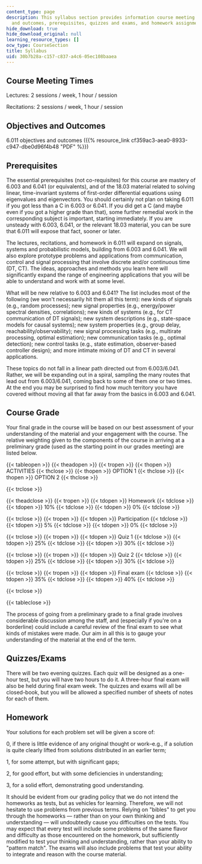 ```yaml
---
content_type: page
description: This syllabus section provides information course meeting times, objectives
  and outcomes, prerequisites, quizzes and exams, and homework assignments.
hide_download: true
hide_download_original: null
learning_resource_types: []
ocw_type: CourseSection
title: Syllabus
uid: 30b7b28a-c157-c837-a4c6-05ec108baaea
---
```


Course Meeting Times
--------------------

Lectures: 2 sessions / week, 1 hour / session

Recitations: 2 sessions / week, 1 hour / session

Objectives and Outcomes
-----------------------

6.011 objectives and outcomes ({{% resource_link cf359ac3-aea0-8933-c947-dbe0d96f4b48 "PDF" %}})

Prerequisites
-------------

The essential prerequisites (not co-requisites) for this course are mastery of 6.003 and 6.041 (or equivalents), and of the 18.03 material related to solving linear, time-invariant systems of first-order differential equations using eigenvalues and eigenvectors. You should certainly not plan on taking 6.011 if you got less than a C in 6.003 or 6.041. If you did get a C (and maybe even if you got a higher grade than that), some further remedial work in the corresponding subject is important, starting immediately. If you are unsteady with 6.003, 6.041, or the relevant 18.03 material, you can be sure that 6.011 will expose that fact, sooner or later.

The lectures, recitations, and homework in 6.011 will expand on signals, systems and probabilistic models, building from 6.003 and 6.041. We will also explore prototype problems and applications from communication, control and signal processing that involve discrete and/or continuous time (DT, CT). The ideas, approaches and methods you learn here will significantly expand the range of engineering applications that you will be able to understand and work with at some level.

What will be new relative to 6.003 and 6.041? The list includes most of the following (we won't necessarily hit them all this term): new kinds of signals (e.g., random processes); new signal properties (e.g., energy/power spectral densities, correlations); new kinds of systems (e.g., for CT communication of DT signals); new system descriptions (e.g., state-space models for causal systems); new system properties (e.g., group delay, reachability/observability); new signal processing tasks (e.g., multirate processing, optimal estimation); new communication tasks (e.g., optimal detection); new control tasks (e.g., state estimation, observer-based controller design); and more intimate mixing of DT and CT in several applications.

These topics do not fall in a linear path directed out from 6.003/6.041. Rather, we will be expanding out in a spiral, sampling the many routes that lead out from 6.003/6.041, coming back to some of them one or two times. At the end you may be surprised to find how much territory you have covered without moving all that far away from the basics in 6.003 and 6.041.

Course Grade
------------

Your final grade in the course will be based on our best assessment of your understanding of the material and your engagement with the course. The relative weighting given to the components of the course in arriving at a preliminary grade (used as the starting point in our grades meeting) are listed below.

{{< tableopen >}}
{{< theadopen >}}
{{< tropen >}}
{{< thopen >}}
ACTIVITIES
{{< thclose >}}
{{< thopen >}}
OPTION 1
{{< thclose >}}
{{< thopen >}}
OPTION 2
{{< thclose >}}

{{< trclose >}}

{{< theadclose >}}
{{< tropen >}}
{{< tdopen >}}
Homework
{{< tdclose >}}
{{< tdopen >}}
10%
{{< tdclose >}}
{{< tdopen >}}
0%
{{< tdclose >}}

{{< trclose >}}
{{< tropen >}}
{{< tdopen >}}
Participation
{{< tdclose >}}
{{< tdopen >}}
5%
{{< tdclose >}}
{{< tdopen >}}
0%
{{< tdclose >}}

{{< trclose >}}
{{< tropen >}}
{{< tdopen >}}
Quiz 1
{{< tdclose >}}
{{< tdopen >}}
25%
{{< tdclose >}}
{{< tdopen >}}
30%
{{< tdclose >}}

{{< trclose >}}
{{< tropen >}}
{{< tdopen >}}
Quiz 2
{{< tdclose >}}
{{< tdopen >}}
25%
{{< tdclose >}}
{{< tdopen >}}
30%
{{< tdclose >}}

{{< trclose >}}
{{< tropen >}}
{{< tdopen >}}
Final exam
{{< tdclose >}}
{{< tdopen >}}
35%
{{< tdclose >}}
{{< tdopen >}}
40%
{{< tdclose >}}

{{< trclose >}}

{{< tableclose >}}

The process of going from a preliminary grade to a final grade involves considerable discussion among the staff, and (especially if you're on a borderline) could include a careful review of the final exam to see what kinds of mistakes were made. Our aim in all this is to gauge your understanding of the material at the end of the term.

Quizzes/Exams
-------------

There will be two evening quizzes. Each quiz will be designed as a one-hour test, but you will have two hours to do it. A three-hour final exam will also be held during final exam week. The quizzes and exams will all be closed-book, but you will be allowed a specified number of sheets of notes for each of them.

Homework
--------

Your solutions for each problem set will be given a score of:

0, if there is little evidence of any original thought or work–e.g., if a solution is quite clearly lifted from solutions distributed in an earlier term;

1, for some attempt, but with significant gaps;

2, for good effort, but with some deficiencies in understanding;

3, for a solid effort, demonstrating good understanding.

It should be evident from our grading policy that we do not intend the homeworks as tests, but as vehicles for learning. Therefore, we will not hesitate to use problems from previous terms. Relying on "bibles" to get you through the homeworks — rather than on your own thinking and understanding — will undoubtedly cause you difficulties on the tests. You may expect that every test will include some problems of the same flavor and difficulty as those encountered on the homework, but sufficiently modified to test your thinking and understanding, rather than your ability to "pattern match". The exams will also include problems that test your ability to integrate and reason with the course material.